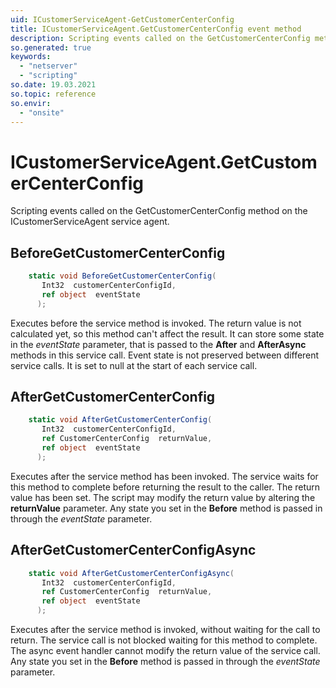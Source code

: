 ```yaml
---
uid: ICustomerServiceAgent-GetCustomerCenterConfig
title: ICustomerServiceAgent.GetCustomerCenterConfig event method
description: Scripting events called on the GetCustomerCenterConfig method on the ICustomerServiceAgent service agent.
so.generated: true
keywords:
  - "netserver"
  - "scripting"
so.date: 19.03.2021
so.topic: reference
so.envir:
  - "onsite"
---
```

# ICustomerServiceAgent.GetCustomerCenterConfig

Scripting events called on the <see cref='M:SuperOffice.CRM.Services.ICustomerServiceAgent.GetCustomerCenterConfig'>GetCustomerCenterConfig</see> method on the <see cref='ICustomerServiceAgent'>ICustomerServiceAgent</see>  service agent.

## BeforeGetCustomerCenterConfig
```cs
    static void BeforeGetCustomerCenterConfig(
       Int32  customerCenterConfigId,
       ref object  eventState
      );
```
Executes before the service method is invoked.
The return value is not calculated yet, so this method can't affect the result.
It can store some state in the *eventState* parameter, that is passed to the **After** and **AfterAsync** methods in this service call.
Event state is not preserved between different service calls. It is set to null at the start of each service call.
## AfterGetCustomerCenterConfig
```cs
    static void AfterGetCustomerCenterConfig(
       Int32  customerCenterConfigId,
       ref CustomerCenterConfig  returnValue,
       ref object  eventState
      );
```
Executes after the service method has been invoked. The service waits for this method to complete before returning the result to the caller.
The return value has been set. The script may modify the return value by altering the **returnValue** parameter.
Any state you set in the **Before** method is passed in through the *eventState* parameter.
## AfterGetCustomerCenterConfigAsync
```cs
    static void AfterGetCustomerCenterConfigAsync(
       Int32  customerCenterConfigId,
       ref CustomerCenterConfig  returnValue,
       ref object  eventState
      );
```
Executes after the service method is invoked, without waiting for the call to return.
The service call is not blocked waiting for this method to complete.
The async event handler cannot modify the return value of the service call.
Any state you set in the **Before** method is passed in through the *eventState* parameter.

